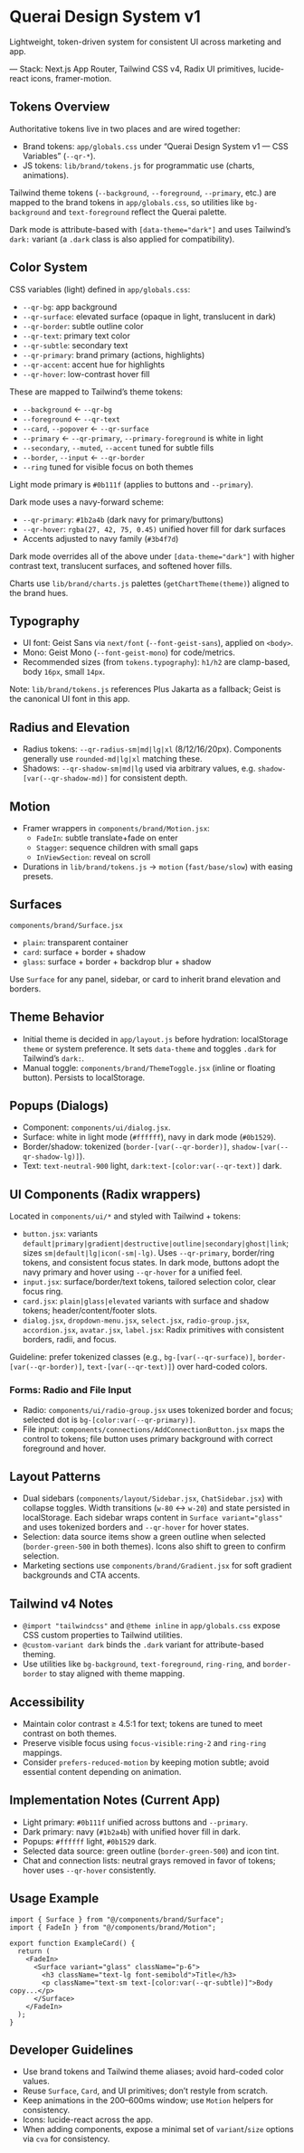 # Querai Design System v1

Lightweight, token-driven system for consistent UI across marketing and app.

— Stack: Next.js App Router, Tailwind CSS v4, Radix UI primitives, lucide-react icons, framer-motion.

## Tokens Overview

Authoritative tokens live in two places and are wired together:

- Brand tokens: `app/globals.css` under “Querai Design System v1 — CSS Variables” (`--qr-*`).
- JS tokens: `lib/brand/tokens.js` for programmatic use (charts, animations).

Tailwind theme tokens (`--background`, `--foreground`, `--primary`, etc.) are mapped to the brand tokens in `app/globals.css`, so utilities like `bg-background` and `text-foreground` reflect the Querai palette.

Dark mode is attribute-based with `[data-theme="dark"]` and uses Tailwind’s `dark:` variant (a `.dark` class is also applied for compatibility).

## Color System

CSS variables (light) defined in `app/globals.css`:

- `--qr-bg`: app background
- `--qr-surface`: elevated surface (opaque in light, translucent in dark)
- `--qr-border`: subtle outline color
- `--qr-text`: primary text color
- `--qr-subtle`: secondary text
- `--qr-primary`: brand primary (actions, highlights)
- `--qr-accent`: accent hue for highlights
- `--qr-hover`: low-contrast hover fill

These are mapped to Tailwind’s theme tokens:

- `--background` ← `--qr-bg`
- `--foreground` ← `--qr-text`
- `--card`, `--popover` ← `--qr-surface`
- `--primary` ← `--qr-primary`, `--primary-foreground` is white in light
- `--secondary`, `--muted`, `--accent` tuned for subtle fills
- `--border`, `--input` ← `--qr-border`
- `--ring` tuned for visible focus on both themes

Light mode primary is `#0b111f` (applies to buttons and `--primary`).

Dark mode uses a navy-forward scheme:
- `--qr-primary`: `#1b2a4b` (dark navy for primary/buttons)
- `--qr-hover`: `rgba(27, 42, 75, 0.45)` unified hover fill for dark surfaces
- Accents adjusted to navy family (`#3b4f7d`)

Dark mode overrides all of the above under `[data-theme="dark"]` with higher contrast text, translucent surfaces, and softened hover fills.

Charts use `lib/brand/charts.js` palettes (`getChartTheme(theme)`) aligned to the brand hues.

## Typography

- UI font: Geist Sans via `next/font` (`--font-geist-sans`), applied on `<body>`.
- Mono: Geist Mono (`--font-geist-mono`) for code/metrics.
- Recommended sizes (from `tokens.typography`): `h1/h2` are clamp-based, body `16px`, small `14px`.

Note: `lib/brand/tokens.js` references Plus Jakarta as a fallback; Geist is the canonical UI font in this app.

## Radius and Elevation

- Radius tokens: `--qr-radius-sm|md|lg|xl` (8/12/16/20px). Components generally use `rounded-md|lg|xl` matching these.
- Shadows: `--qr-shadow-sm|md|lg` used via arbitrary values, e.g. `shadow-[var(--qr-shadow-md)]` for consistent depth.

## Motion

- Framer wrappers in `components/brand/Motion.jsx`:
  - `FadeIn`: subtle translate+fade on enter
  - `Stagger`: sequence children with small gaps
  - `InViewSection`: reveal on scroll
- Durations in `lib/brand/tokens.js` → `motion` (`fast/base/slow`) with easing presets.

## Surfaces

`components/brand/Surface.jsx`

- `plain`: transparent container
- `card`: surface + border + shadow
- `glass`: surface + border + backdrop blur + shadow

Use `Surface` for any panel, sidebar, or card to inherit brand elevation and borders.

## Theme Behavior

- Initial theme is decided in `app/layout.js` before hydration: localStorage `theme` or system preference. It sets `data-theme` and toggles `.dark` for Tailwind’s `dark:`.
- Manual toggle: `components/brand/ThemeToggle.jsx` (inline or floating button). Persists to localStorage.

## Popups (Dialogs)

- Component: `components/ui/dialog.jsx`.
- Surface: white in light mode (`#ffffff`), navy in dark mode (`#0b1529`).
- Border/shadow: tokenized (`border-[var(--qr-border)]`, `shadow-[var(--qr-shadow-lg)]`).
- Text: `text-neutral-900` light, `dark:text-[color:var(--qr-text)]` dark.

## UI Components (Radix wrappers)

Located in `components/ui/*` and styled with Tailwind + tokens:

- `button.jsx`: variants `default|primary|gradient|destructive|outline|secondary|ghost|link`; sizes `sm|default|lg|icon(-sm|-lg)`. Uses `--qr-primary`, border/ring tokens, and consistent focus states. In dark mode, buttons adopt the navy primary and hover using `--qr-hover` for a unified feel.
- `input.jsx`: surface/border/text tokens, tailored selection color, clear focus ring.
- `card.jsx`: `plain|glass|elevated` variants with surface and shadow tokens; header/content/footer slots.
- `dialog.jsx`, `dropdown-menu.jsx`, `select.jsx`, `radio-group.jsx`, `accordion.jsx`, `avatar.jsx`, `label.jsx`: Radix primitives with consistent borders, radii, and focus.

Guideline: prefer tokenized classes (e.g., `bg-[var(--qr-surface)]`, `border-[var(--qr-border)]`, `text-[var(--qr-text)]`) over hard-coded colors.

### Forms: Radio and File Input

- Radio: `components/ui/radio-group.jsx` uses tokenized border and focus; selected dot is `bg-[color:var(--qr-primary)]`.
- File input: `components/connections/AddConnectionButton.jsx` maps the control to tokens; file button uses primary background with correct foreground and hover.

## Layout Patterns

- Dual sidebars (`components/layout/Sidebar.jsx`, `ChatSidebar.jsx`) with collapse toggles. Width transitions (`w-80` ↔ `w-20`) and state persisted in localStorage. Each sidebar wraps content in `Surface variant="glass"` and uses tokenized borders and `--qr-hover` for hover states.
- Selection: data source items show a green outline when selected (`border-green-500` in both themes). Icons also shift to green to confirm selection.
- Marketing sections use `components/brand/Gradient.jsx` for soft gradient backgrounds and CTA accents.

## Tailwind v4 Notes

- `@import "tailwindcss"` and `@theme inline` in `app/globals.css` expose CSS custom properties to Tailwind utilities.
- `@custom-variant dark` binds the `.dark` variant for attribute-based theming.
- Use utilities like `bg-background`, `text-foreground`, `ring-ring`, and `border-border` to stay aligned with theme mapping.

## Accessibility

- Maintain color contrast ≥ 4.5:1 for text; tokens are tuned to meet contrast on both themes.
- Preserve visible focus using `focus-visible:ring-2` and `ring-ring` mappings.
- Consider `prefers-reduced-motion` by keeping motion subtle; avoid essential content depending on animation.

## Implementation Notes (Current App)

- Light primary: `#0b111f` unified across buttons and `--primary`.
- Dark primary: navy (`#1b2a4b`) with unified hover fill in dark.
- Popups: `#ffffff` light, `#0b1529` dark.
- Selected data source: green outline (`border-green-500`) and icon tint.
- Chat and connection lists: neutral grays removed in favor of tokens; hover uses `--qr-hover` consistently.

## Usage Example

```tsx
import { Surface } from "@/components/brand/Surface";
import { FadeIn } from "@/components/brand/Motion";

export function ExampleCard() {
  return (
    <FadeIn>
      <Surface variant="glass" className="p-6">
        <h3 className="text-lg font-semibold">Title</h3>
        <p className="text-sm text-[color:var(--qr-subtle)]">Body copy...</p>
      </Surface>
    </FadeIn>
  );
}
```

## Developer Guidelines

- Use brand tokens and Tailwind theme aliases; avoid hard-coded color values.
- Reuse `Surface`, `Card`, and UI primitives; don’t restyle from scratch.
- Keep animations in the 200–600ms window; use `Motion` helpers for consistency.
- Icons: lucide-react across the app.
- When adding components, expose a minimal set of `variant`/`size` options via `cva` for consistency.
